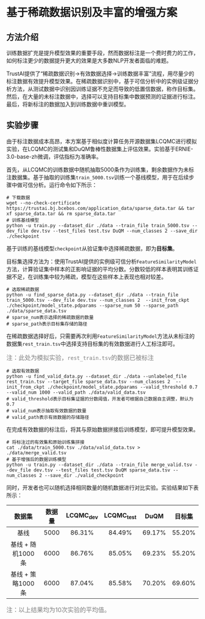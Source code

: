 # 基于稀疏数据识别及丰富的增强方案

## 方法介绍
训练数据扩充是提升模型效果的重要手段，然而数据标注是一个费时费力的工作，如何标注更少的数据提升更大的效果是大多数NLP开发者面临的难题。

TrustAI提供了“稀疏数据识别->有效数据选择->训练数据丰富”流程，用尽量少的标注数据有效提升模型效果。在稀疏数据识别中，基于可信分析中的实例级证据分析方法，从测试数据中识别因训练证据不充足而导致的低置信数据，称作目标集。然后，在大量的未标注数据中，选择可以支持目标集中数据预测的证据进行标注。最后，将新标注的数据加入到训练数据中重训模型。

## 实验步骤

由于标注数据成本高昂，本方案基于相似度计算任务开源数据集LCQMC进行模拟实验，在LCQMC的测试集和DuQM鲁棒性数据集上评估效果。实验基于ERNIE-3.0-base-zh微调，评估指标为准确率。

首先，从LCQMC的训练数据中随机抽取5000条作为训练集，剩余数据作为未标注数据集。基于抽取的训练集`train_5000.tsv`训练一个基线模型，用于在后续步骤中做可信分析。运行命令如下所示：

```shell
# 下载数据
wget --no-check-certificate https://trustai.bj.bcebos.com/application_data/sparse_data.tar && tar xf sparse_data.tar && rm sparse_data.tar
# 训练基线模型
python -u train.py --dataset_dir ./data --train_file train_5000.tsv --dev_file dev.tsv --test_files test.tsv DuQM --num_classes 2 --save_dir ./checkpoint
```

基于训练的基线模型`checkpoint`从验证集中选择稀疏数据，即为**目标集**。

目标集选择方法为：使用TrustAI提供的实例级可信分析`FeatureSimilarityModel`方法，计算验证集中样本的正影响证据的平均分数。分数较低的样本表明其训练证据不足，在训练集中较为稀疏，模型在这些样本上表现也相对较差。
```shell
# 选取稀疏数据
python -u find_sparse_data.py --dataset_dir ./data --train_file train_5000.tsv --dev_file dev.tsv --num_classes 2  --init_from_ckpt ./checkpoint/model_state.pdparams --sparse_num 50 --sparse_path ./data/sparse_data.tsv
# sparse_num表示选择的稀疏数据的数量
# sparse_path表示目标集存储的路径
```

在稀疏数据选择好后，只需要再次利用`FeatureSimilarityModel`方法从未标注的数据集`rest_train.tsv`中选择支持目标集的有效数据进行人工标注即可。

<font size=3 color=gray>注：此处为模拟实验，`rest_train.tsv`的数据已被标注</font>

```shell
# 选取有效数据
python -u find_valid_data.py --dataset_dir ./data --unlabeled_file rest_train.tsv --target_file sparse_data.tsv --num_classes 2  --init_from_ckpt ./checkpoint/model_state.pdparams --valid_threshold 0.7 --valid_num 1000 --valid_path ./data/valid_data.tsv
# valid_threshold表示目标集证据的分数阈值，开发者可根据自己数据自主调整，默认为0.7
# valid_num表示抽取有效数据的数量
# valid_path表示有效数据的存储路径
```

在完成有效数据的标注后，将其与原始数据拼接后训练模型，即可提升模型效果。

```shell
# 将标注过的有效集和原始训练集拼接
cat ./data/train_5000.tsv ./data/valid_data.tsv > ./data/merge_valid.tsv
# 基于增强后的数据训练模型
python -u train.py --dataset_dir ./data --train_file merge_valid.tsv --dev_file dev.tsv --test_files test.tsv DuQM sparse_data.tsv --num_classes 2 --save_dir ./valid_checkpoint
```
同时，开发者也可以随机选择相同数量的随机数据进行对比实验。实验结果如下表所示：

|   数据集  | 数据量 |  LCQMC<sub>dev</sub>  | LCQMC<sub>test</sub>  |   DuQM  | 目标集 |
| :-------:  | :-------:  | :-----: | :-----: |:-----: |:-----: |
| 基线   | 5000 | 86.31%  | 84.49% | 69.17%  | 55.20% |  
| 基线 + 随机1000条 | 6000 | 86.76% | 85.05% | 69.23% | 55.20% |
| 基线 + 策略1000条 | 6000 | 87.04% | 85.58% | 70.20% | 69.60% |

<font size=3 color=gray>注：以上结果均为10次实验的平均值。</font>
